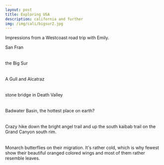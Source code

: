 ```yaml
---
layout: post
title: Exploring USA
description: california and further
img: /img/cali/bigsur2.jpg
---
```

    
Impressions from a Westcoast road trip with Emily.

<div>
<img class="col three" src="{{ site.baseurl }}/img/cali/sanfran.jpg" alt="" title="sanfran">
</div>
<div class="col three caption">
	San Fran
</div>
<br/><br/>

<div>
<img class="col three" src="{{ site.baseurl }}/img/cali/bigsur2.jpg" alt="" title="bigsur">
</div>
<div class="col three caption">
	the Big Sur
</div>
<br/><br/>

<div>
<img class="col three" src="{{ site.baseurl }}/img/cali/alcatraz.jpg" alt="" title="alcatraz">
</div>
<div class="col three caption">
	A Gull and Alcatraz
</div>
<br/><br/>

<div>
<img class="col three" src="{{ site.baseurl }}/img/cali/bridge.jpg" alt="" title="bridge">
</div>
<div class="col three caption">
	stone bridge in Death Valley
</div>
<br/><br/>

<div>
<img class="col three" src="{{ site.baseurl }}/img/cali/badwater1.jpg" alt="" title="badwater1">
</div>
<div class="col three caption">
	Badwater Basin, the hottest place on earth?
</div>
<br/><br/>

<div>
<img class="col three" src="{{ site.baseurl }}/img/cali/canyon.jpg" alt="" title="canyon">
</div>
<div class="col three caption">
	Crazy hike down the bright angel trail and up the south kaibab trail on the Grand Canyon south rim. 
</div>
<br/><br/>

<div>
<img class="col three" src="{{ site.baseurl }}/img/cali/butterfly.jpg" alt="" title="butterfly">
</div>
<div class="col three caption">
	Monarch butterflies on their migration. It's rather cold, which is why fewest show their beautiful
	oranged colored wings and most of them rather resemble leaves.
</div>
<br/><br/>